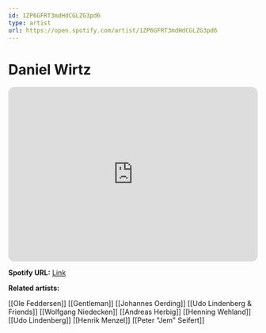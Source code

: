 ```yaml
---
id: 1ZP6GFRT3mdHdCGLZG3pd6
type: artist
url: https://open.spotify.com/artist/1ZP6GFRT3mdHdCGLZG3pd6
---
```

# Daniel Wirtz

<iframe style="border-radius:12px" src="https://open.spotify.com/embed/artist/1ZP6GFRT3mdHdCGLZG3pd6" width="100%" height="352" frameBorder="0" allowfullscreen="" allow="autoplay; clipboard-write; encrypted-media; fullscreen; picture-in-picture" loading="lazy"></iframe>

**Spotify URL:** [Link](https://open.spotify.com/artist/1ZP6GFRT3mdHdCGLZG3pd6)

**Related artists:**

[[Ole Feddersen]]
[[Gentleman]]
[[Johannes Oerding]]
[[Udo Lindenberg & Friends]]
[[Wolfgang Niedecken]]
[[Andreas Herbig]]
[[Henning Wehland]]
[[Udo Lindenberg]]
[[Henrik Menzel]]
[[Peter "Jem" Seifert]]
